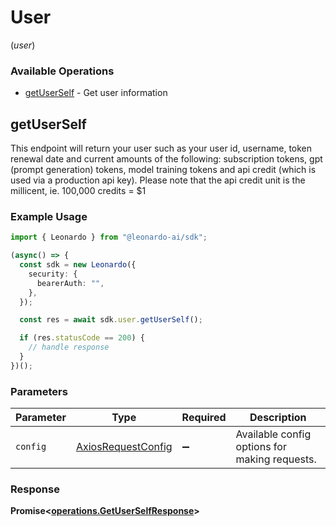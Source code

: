 # User
(*user*)

### Available Operations

* [getUserSelf](#getuserself) - Get user information

## getUserSelf

This endpoint will return your user such as your user id, username, token renewal date and current amounts of the following: subscription tokens, gpt (prompt generation) tokens, model training tokens and api credit (which is used via a production api key). Please note that the api credit unit is the millicent, ie. 100,000 credits = $1

### Example Usage

```typescript
import { Leonardo } from "@leonardo-ai/sdk";

(async() => {
  const sdk = new Leonardo({
    security: {
      bearerAuth: "",
    },
  });

  const res = await sdk.user.getUserSelf();

  if (res.statusCode == 200) {
    // handle response
  }
})();
```

### Parameters

| Parameter                                                    | Type                                                         | Required                                                     | Description                                                  |
| ------------------------------------------------------------ | ------------------------------------------------------------ | ------------------------------------------------------------ | ------------------------------------------------------------ |
| `config`                                                     | [AxiosRequestConfig](https://axios-http.com/docs/req_config) | :heavy_minus_sign:                                           | Available config options for making requests.                |


### Response

**Promise<[operations.GetUserSelfResponse](../../models/operations/getuserselfresponse.md)>**

